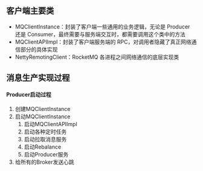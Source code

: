 ## 客户端主要类

+ MQClientInstance：封装了客户端一些通用的业务逻辑，无论是 Producer 还是 Consumer，最终需要与服务端交互时，都需要调用这个类中的方法
+ MQClientAPIImpl：封装了客户端服务端的 RPC，对调用者隐藏了真正网络通信部分的具体实现
+ NettyRemotingClient：RocketMQ 各进程之间网络通信的底层实现类

## 消息生产实现过程

#### Producer启动过程
1. 创建MQClientInstance
2. 启动MQClientInstance
   1. 启动MQClientAPIImpl
   2. 启动各种定时任务
   3. 启动拉取消息服务
   4. 启动Rebalance
   5. 启动Producer服务
3. 给所有的Broker发送心跳